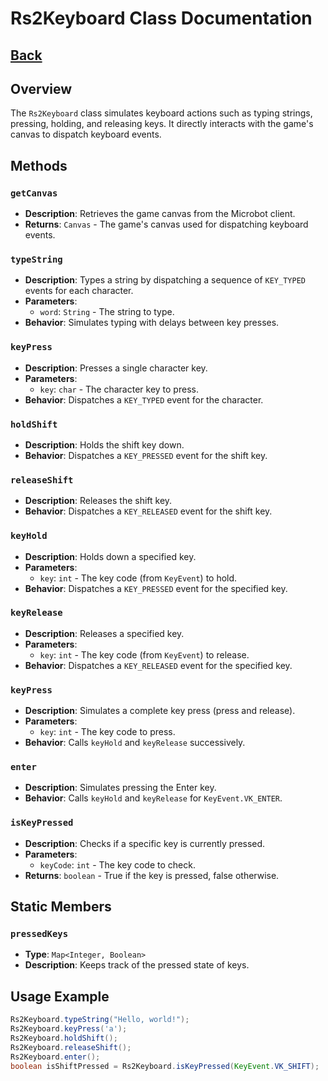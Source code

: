 # Rs2Keyboard Class Documentation
## [Back](development.md)
## Overview
The `Rs2Keyboard` class simulates keyboard actions such as typing strings, pressing, holding, and releasing keys. It directly interacts with the game's canvas to dispatch keyboard events.

## Methods

### `getCanvas`
- **Description**: Retrieves the game canvas from the Microbot client.
- **Returns**: `Canvas` - The game's canvas used for dispatching keyboard events.

### `typeString`
- **Description**: Types a string by dispatching a sequence of `KEY_TYPED` events for each character.
- **Parameters**:
    - `word`: `String` - The string to type.
- **Behavior**: Simulates typing with delays between key presses.

### `keyPress`
- **Description**: Presses a single character key.
- **Parameters**:
    - `key`: `char` - The character key to press.
- **Behavior**: Dispatches a `KEY_TYPED` event for the character.

### `holdShift`
- **Description**: Holds the shift key down.
- **Behavior**: Dispatches a `KEY_PRESSED` event for the shift key.

### `releaseShift`
- **Description**: Releases the shift key.
- **Behavior**: Dispatches a `KEY_RELEASED` event for the shift key.

### `keyHold`
- **Description**: Holds down a specified key.
- **Parameters**:
    - `key`: `int` - The key code (from `KeyEvent`) to hold.
- **Behavior**: Dispatches a `KEY_PRESSED` event for the specified key.

### `keyRelease`
- **Description**: Releases a specified key.
- **Parameters**:
    - `key`: `int` - The key code (from `KeyEvent`) to release.
- **Behavior**: Dispatches a `KEY_RELEASED` event for the specified key.

### `keyPress`
- **Description**: Simulates a complete key press (press and release).
- **Parameters**:
    - `key`: `int` - The key code to press.
- **Behavior**: Calls `keyHold` and `keyRelease` successively.

### `enter`
- **Description**: Simulates pressing the Enter key.
- **Behavior**: Calls `keyHold` and `keyRelease` for `KeyEvent.VK_ENTER`.

### `isKeyPressed`
- **Description**: Checks if a specific key is currently pressed.
- **Parameters**:
    - `keyCode`: `int` - The key code to check.
- **Returns**: `boolean` - True if the key is pressed, false otherwise.

## Static Members

### `pressedKeys`
- **Type**: `Map<Integer, Boolean>`
- **Description**: Keeps track of the pressed state of keys.

## Usage Example
```java
Rs2Keyboard.typeString("Hello, world!");
Rs2Keyboard.keyPress('a');
Rs2Keyboard.holdShift();
Rs2Keyboard.releaseShift();
Rs2Keyboard.enter();
boolean isShiftPressed = Rs2Keyboard.isKeyPressed(KeyEvent.VK_SHIFT);
